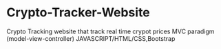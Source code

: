 # Crypto-Tracker-Website
Crypto Tracking website that track real time crypot prices 
MVC paradigm (model-view-controller)
JAVASCRIPT/HTML/CSS,Bootstrap
